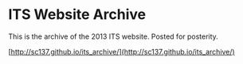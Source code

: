 # ITS Website Archive

This is the archive of the 2013 ITS website. Posted for posterity.

[http://sc137.github.io/its_archive/](http://sc137.github.io/its_archive/)